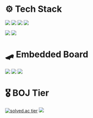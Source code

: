 #  ⚙️ Tech Stack 
<img src="https://img.shields.io/badge/C++-blue?style=for-the-badge&logo=Cplusplus&logoColor=white"/> <img src="https://img.shields.io/badge/C-blue?style=for-the-badge&logo=C&logoColor=white"/> <img src="https://img.shields.io/badge/C%23-purple?style=for-the-badge&logo=csharp&logoColor=white"/> <img src="https://img.shields.io/badge/Python-white?style=for-the-badge&logo=python&logoColor=blue"/>  
  
  
<img src="https://img.shields.io/badge/Xamarin-skyblue?style=for-the-badge&logo=Xamarin&logoColor=3498DB"/> <img src="https://img.shields.io/badge/MySQL-4479A1?style=for-the-badge&logo=mysql&logoColor=white"/>  

#
#  🛹 Embedded Board
<img src="https://img.shields.io/badge/Arduino-00989d?style=for-the-badge&logo=arduino&logoColor=white"/> <img src="https://img.shields.io/badge/Raspberry Pi-ff55aa?style=for-the-badge&logo=raspberrypi&logoColor=black"/> <img src="https://img.shields.io/badge/OpenCR-4479A1?style=for-the-badge&logo=stmicroelectronics&logoColor=white"/> 
  
 
#
#  🎖️ BOJ Tier 
  
[![solved.ac tier](http://mazassumnida.wtf/api/v2/generate_badge?boj=a201801745)](https://solved.ac/a201801745)
<img src="http://mazandi.herokuapp.com/api?handle=a201801745&theme=warm"/>
  
</div>


